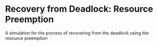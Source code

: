 # Recovery from Deadlock: Resource Preemption
A simulation for the process of recovering from the deadlock using the resource preemption
